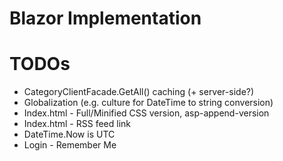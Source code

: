 ﻿# Blazor Implementation

# TODOs
* CategoryClientFacade.GetAll() caching (+ server-side?)
* Globalization (e.g. culture for DateTime to string conversion)
* Index.html - Full/Minified CSS version, asp-append-version
* Index.html - RSS feed link
* DateTime.Now is UTC
* Login - Remember Me



